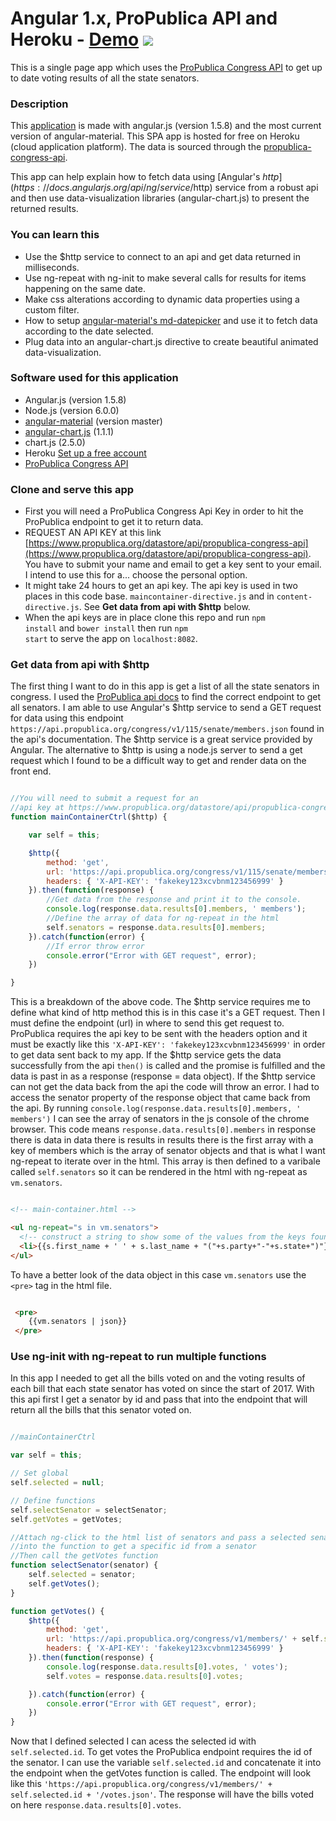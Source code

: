# Angular 1.x, ProPublica API and Heroku - <a href="https://senators-votes.herokuapp.com/">Demo</a> <a href="https://codeclimate.com/github/iposton/angular-senators-votes"><img src="https://codeclimate.com/github/iposton/angular-senators-votes/badges/gpa.svg" /></a>
This is a single page app which uses the [ProPublica Congress API](https://www.propublica.org/datastore/api/propublica-congress-api) to get up to date voting results of all the state senators. 

### Description
This [application](https://senators-votes.herokuapp.com/) is made with angular.js (version 1.5.8) and the most current version of angular-material. This SPA app is hosted for free on Heroku (cloud application platform). The data is sourced through the [propublica-congress-api](https://www.propublica.org/datastore/api/propublica-congress-api).

This app can help explain how to fetch data using [Angular's $http](https://docs.angularjs.org/api/ng/service/$http) service from a robust api and then use data-visualization libraries (angular-chart.js) to present the returned results.  

### You can learn this
* Use the $http service to connect to an api and get data returned in milliseconds. 
* Use ng-repeat with ng-init to make several calls for results for items happening on the same date.
* Make css alterations according to dynamic data properties using a custom filter.    
* How to setup [angular-material's md-datepicker](https://material.angularjs.org/latest/api/directive/mdDatepicker) and use it to fetch data according to the date selected.
* Plug data into an angular-chart.js directive to create beautiful animated data-visualization.    

### Software used for this application
* Angular.js (version 1.5.8) 
* Node.js (version 6.0.0)     
* [angular-material](https://github.com/angular/material/tree/v1.1.4) (version master)
* [angular-chart.js](https://jtblin.github.io/angular-chart.js/) (1.1.1)
* chart.js (2.5.0)
* Heroku [Set up a free account ](https://www.heroku.com/)
* [ProPublica Congress API](https://www.propublica.org/datastore/api/propublica-congress-api)

### Clone and serve this app
* First you will need a ProPublica Congress Api Key in order to hit the ProPublica endpoint to get it to return data.
* REQUEST AN API KEY at this link [https://www.propublica.org/datastore/api/propublica-congress-api](https://www.propublica.org/datastore/api/propublica-congress-api). You have to submit your name and email to get a key sent to your email. I intend to use this for a... choose the personal option.
* It might take 24 hours to get an api key. The api key is used in two places in this code base. `maincontainer-directive.js` and in `content-directive.js`. See <b>Get data from api with $http</b> below. 
* When the api keys are in place clone this repo and run <code>npm install</code> and <code>bower install</code> then run <code>npm start</code> to serve the app on `localhost:8082`.

### Get data from api with $http
The first thing I want to do in this app is get a list of all the state senators in congress. I used the [ProPublica api docs](https://propublica.github.io/congress-api-docs/#members) to find the correct endpoint to get all senators. I am able to use Angular's $http service to send a GET request for data using this endpoint `https://api.propublica.org/congress/v1/115/senate/members.json` found in the api's documentation. The $http service is a great service provided by Angular. The alternative to $http is using a node.js server to send a get request which I found to be a difficult way to get and render data on the front end. 

```js

//You will need to submit a request for an 
//api key at https://www.propublica.org/datastore/api/propublica-congress-api 
function mainContainerCtrl($http) {

    var self = this;

    $http({
        method: 'get',
        url: 'https://api.propublica.org/congress/v1/115/senate/members.json',
        headers: { 'X-API-KEY': 'fakekey123xcvbnm123456999' }
    }).then(function(response) {
        //Get data from the response and print it to the console.
        console.log(response.data.results[0].members, ' members');
        //Define the array of data for ng-repeat in the html
        self.senators = response.data.results[0].members;
    }).catch(function(error) {
        //If error throw error
        console.error("Error with GET request", error);
    })

}

``` 
This is a breakdown of the above code. The $http service requires me to define what kind of http method this is in this case it's a GET request. Then I must define the endpoint (url) in where to send this get request to. ProPublica requires the api key to be sent with the headers option and it must be exactly like this `'X-API-KEY': 'fakekey123xcvbnm123456999'` in order to get data sent back to my app. If the $http service gets the data successfully from the api `then()`  is called and the promise is fulfilled and the data is past in as a response (response = data object). If the $http service can not get the data back from the api the code will throw an error. I had to access the senator property of the response object that came back from the api. By running `console.log(response.data.results[0].members, ' members')` I can see the array of senators in the js console of the chrome browser. This code means `response.data.results[0].members` in response there is data in data there is results in results there is the first array with a key of members which is the array of senator objects and that is what I want ng-repeat to iterate over in the html. This array is then defined to a varibale called `self.senators` so it can be rendered in the html with ng-repeat as `vm.senators`. 

```html

<!-- main-container.html -->

<ul ng-repeat="s in vm.senators">
  <!-- construct a string to show some of the values from the keys found in vm.senators -->
  <li>{{s.first_name + ' ' + s.last_name + "("+s.party+"-"+s.state+")"}}</li>
</ul>

```

To have a better look of the data object in this case `vm.senators` use the `<pre>` tag in the html file. 

```html

 <pre>
    {{vm.senators | json}}
 </pre>

```

### Use ng-init with ng-repeat to run multiple functions
In this app I needed to get all the bills voted on and the voting results of each bill that each state senator has voted on since the start of 2017. With this api first I get a senator by id and pass that into the endpoint that will return all the bills that this senator voted on. 

```js

//mainContainerCtrl

var self = this;

// Set global
self.selected = null;

// Define functions
self.selectSenator = selectSenator;
self.getVotes = getVotes;

//Attach ng-click to the html list of senators and pass a selected senator
//into the function to get a specific id from a senator
//Then call the getVotes function
function selectSenator(senator) {
    self.selected = senator;
    self.getVotes();
}

function getVotes() {
    $http({
        method: 'get',
        url: 'https://api.propublica.org/congress/v1/members/' + self.selected.id + '/votes.json',
        headers: { 'X-API-KEY': 'fakekey123xcvbnm123456999' }
    }).then(function(response) {
        console.log(response.data.results[0].votes, ' votes');
        self.votes = response.data.results[0].votes;

    }).catch(function(error) {
        console.error("Error with GET request", error);
    })
}

``` 

Now that I defined selected I can acess the selected id with `self.selected.id`. To get votes the ProPublica endpoint requires the id of the senator. I can use the variable `self.selected.id` and concatenate it into the endpoint when the getVotes function is called. The endpoint will look like this `'https://api.propublica.org/congress/v1/members/' + self.selected.id + '/votes.json'`. The response will have the bills voted on here `response.data.results[0].votes`.


